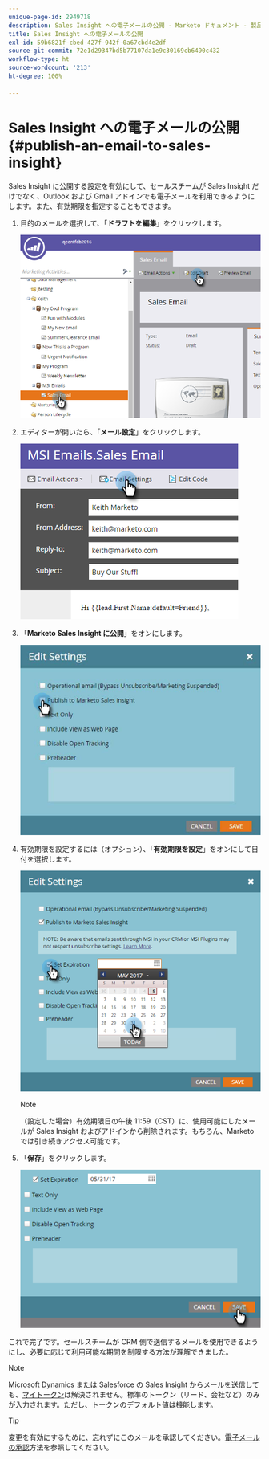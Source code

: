 ```yaml
---
unique-page-id: 2949718
description: Sales Insight への電子メールの公開 - Marketo ドキュメント - 製品ドキュメント
title: Sales Insight への電子メールの公開
exl-id: 59b6821f-cbed-427f-942f-0a67cbd4e2df
source-git-commit: 72e1d29347bd5b77107da1e9c30169cb6490c432
workflow-type: ht
source-wordcount: '213'
ht-degree: 100%

---
```


# Sales Insight への電子メールの公開 {#publish-an-email-to-sales-insight}

Sales Insight に公開する設定を有効にして、セールスチームが Sales Insight だけでなく、Outlook および Gmail アドインでも電子メールを利用できるようにします。また、有効期限を指定することもできます。

1. 目的のメールを選択して、「**ドラフトを編集**」をクリックします。

   ![](assets/one.png)

1. エディターが開いたら、「**メール設定**」をクリックします。

   ![](assets/two.png)

1. 「**Marketo Sales Insight に公開**」をオンにします。

   ![](assets/three.png)

1. 有効期限を設定するには（オプション）、「**有効期限を設定**」をオンにして日付を選択します。

   ![](assets/four.png)

   >[!NOTE]
   >
   >（設定した場合）有効期限日の午後 11:59（CST）に、使用可能にしたメールが Sales Insight およびアドインから削除されます。もちろん、Marketo では引き続きアクセス可能です。

1. 「**保存**」をクリックします。

   ![](assets/five.png)

これで完了です。セールスチームが CRM 側で送信するメールを使用できるようにし、必要に応じて利用可能な期間を制限する方法が理解できました。

>[!NOTE]
>
>Microsoft Dynamics または Salesforce の Sales Insight からメールを送信しても、[マイトークン](/help/marketo/product-docs/core-marketo-concepts/programs/tokens/understanding-my-tokens-in-a-program.md)は解決されません。標準のトークン（リード、会社など）のみが入力されます。ただし、トークンのデフォルト値は機能します。

>[!TIP]
>
>変更を有効にするために、忘れずにこのメールを承認してください。[電子メールの承認](/help/marketo/product-docs/email-marketing/general/creating-an-email/approve-an-email.md)方法を参照してください。

